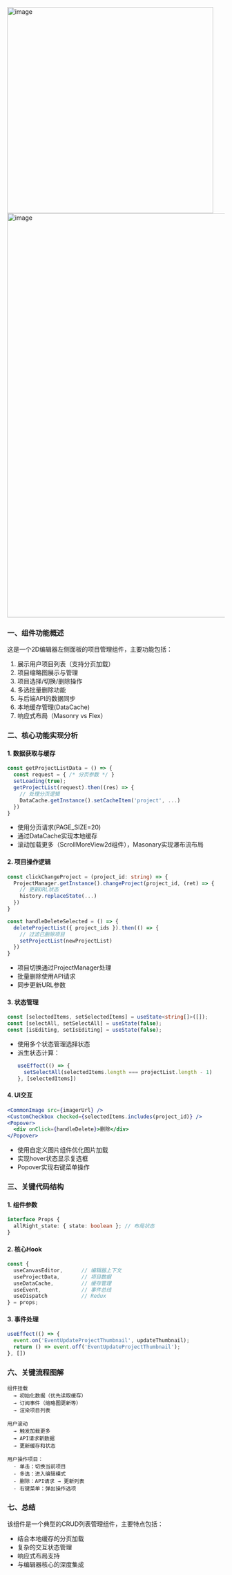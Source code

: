 <img width="477" alt="image" src="https://github.com/user-attachments/assets/4cb0d5a0-d473-43f4-b0ae-1089e5a71ee8" />
<img width="936" alt="image" src="https://github.com/user-attachments/assets/4dedee49-6fc1-4ee2-b611-36838c6a6583" />



### 一、组件功能概述
这是一个2D编辑器左侧面板的项目管理组件，主要功能包括：
1. 展示用户项目列表（支持分页加载）
2. 项目缩略图展示与管理
3. 项目选择/切换/删除操作
4. 多选批量删除功能
5. 与后端API的数据同步
6. 本地缓存管理(DataCache)
7. 响应式布局（Masonry vs Flex）

### 二、核心功能实现分析

#### 1. 数据获取与缓存
```typescript
const getProjectListData = () => {
  const request = { /* 分页参数 */ }
  setLoading(true);
  getProjectList(request).then((res) => {
    // 处理分页逻辑
    DataCache.getInstance().setCacheItem('project', ...)
  })
}
```
- 使用分页请求(PAGE_SIZE=20)
- 通过DataCache实现本地缓存
- 滚动加载更多（ScrollMoreView2d组件），Masonary实现瀑布流布局

#### 2. 项目操作逻辑
```typescript
const clickChangeProject = (project_id: string) => {
  ProjectManager.getInstance().changeProject(project_id, (ret) => {
    // 更新URL状态
    history.replaceState(...)
  })
}

const handleDeleteSelected = () => {
  deleteProjectList({ project_ids }).then(() => {
    // 过滤已删除项目
    setProjectList(newProjectList)
  })
}
```
- 项目切换通过ProjectManager处理
- 批量删除使用API请求
- 同步更新URL参数

#### 3. 状态管理
```typescript
const [selectedItems, setSelectedItems] = useState<string[]>([]);
const [selectAll, setSelectAll] = useState(false);
const [isEditing, setIsEditing] = useState(false);
```
- 使用多个状态管理选择状态
- 派生状态计算：
  ```typescript
  useEffect(() => {
    setSelectAll(selectedItems.length === projectList.length - 1)
  }, [selectedItems])
  ```

#### 4. UI交互
```jsx
<CommonImage src={imagerUrl} />
<CustomCheckbox checked={selectedItems.includes(project_id)} />
<Popover>
  <div onClick={handleDelete}>删除</div>
</Popover>
```
- 使用自定义图片组件优化图片加载
- 实现hover状态显示复选框
- Popover实现右键菜单操作

### 三、关键代码结构

#### 1. 组件参数
```typescript
interface Props {
  allRight_state: { state: boolean }; // 布局状态
}
```

#### 2. 核心Hook
```typescript
const {
  useCanvasEditor,      // 编辑器上下文
  useProjectData,       // 项目数据
  useDataCache,         // 缓存管理
  useEvent,             // 事件总线
  useDispatch           // Redux
} = props;
```

#### 3. 事件处理
```typescript
useEffect(() => {
  event.on('EventUpdateProjectThumbnail', updateThumbnail);
  return () => event.off('EventUpdateProjectThumbnail');
}, [])
```




### 六、关键流程图解
```
组件挂载
  → 初始化数据（优先读取缓存）
  → 订阅事件（缩略图更新等）
  → 渲染项目列表

用户滚动
  → 触发加载更多
  → API请求新数据
  → 更新缓存和状态

用户操作项目：
  - 单击：切换当前项目
  - 多选：进入编辑模式
  - 删除：API请求 → 更新列表
  - 右键菜单：弹出操作选项
```

### 七、总结
该组件是一个典型的CRUD列表管理组件，主要特点包括：
- 结合本地缓存的分页加载
- 复杂的交互状态管理
- 响应式布局支持
- 与编辑器核心的深度集成

